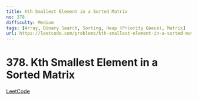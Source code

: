 ```yaml
---
title: Kth Smallest Element in a Sorted Matrix
no: 378
difficulty: Medium
tags: [Array, Binary Search, Sorting, Heap (Priority Queue), Matrix]
url: https://leetcode.com/problems/kth-smallest-element-in-a-sorted-matrix/
---
```


# 378. Kth Smallest Element in a Sorted Matrix

[LeetCode](https://leetcode.com/problems/kth-smallest-element-in-a-sorted-matrix/)

